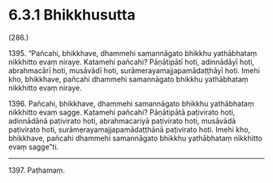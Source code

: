 # 6.3.1 Bhikkhusutta

(286.)

1395\. “Pañcahi, bhikkhave, dhammehi samannāgato bhikkhu yathābhataṃ nikkhitto evaṃ niraye. Katamehi pañcahi? Pāṇātipātī hoti, adinnādāyī hoti, abrahmacārī hoti, musāvādī hoti, surāmerayamajjapamādaṭṭhāyī hoti. Imehi kho, bhikkhave, pañcahi dhammehi samannāgato bhikkhu yathābhataṃ nikkhitto evaṃ niraye.

1396\. Pañcahi, bhikkhave, dhammehi samannāgato bhikkhu yathābhataṃ nikkhitto evaṃ sagge. Katamehi pañcahi? Pāṇātipātā paṭivirato hoti, adinnādānā paṭivirato hoti, abrahmacariyā paṭivirato hoti, musāvādā paṭivirato hoti, surāmerayamajjapamādaṭṭhānā paṭivirato hoti. Imehi kho, bhikkhave, pañcahi dhammehi samannāgato bhikkhu yathābhataṃ nikkhitto evaṃ sagge”ti.

---

1397\. Paṭhamaṃ.
